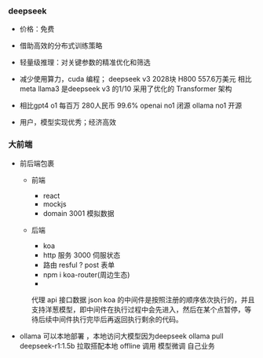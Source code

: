 ### deepseek
- 价格：免费
- 借助高效的分布式训练策略
- 轻量级推理：对关键参数的精准优化和筛选
- 减少使用算力，cuda 编程；
  deepseek v3 2028块 H800 557.6万美元
  相比meta llama3 是deepseek v3 的1/10
  采用了优化的 Transformer 架构

- 相比gpt4 o1 每百万 280人民币 99.6%
  openai no1 闭源
  ollama no1 开源
- 用户，模型实现优秀；经济高效

### 大前端
- 前后端包裹
  - 前端
    - react
    - mockjs
    - domain 3001 模拟数据
    
  - 后端
    - koa 
    - http 服务 3000 伺服状态
    - 路由
    resful ?
    post 表单
    - npm i koa-router(周边生态)
    - 
    代理
    api 接口数据 json 
    koa 的中间件是按照注册的顺序依次执行的，并且支持洋葱模型，即中间件在执行过程中会先进入，然后在某个点暂停，等待后续中间件执行完毕后再返回执行剩余的代码。

- ollama
  可以本地部署 ，本地访问大模型因为deepseek
  ollama pull deepseek-r1:1.5b 拉取搭配本地 offline 调用
  模型微调 自己业务